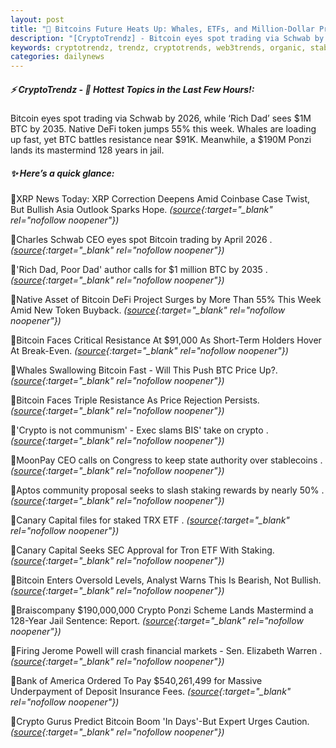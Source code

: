 ```yaml
---
layout: post
title: "🌅 Bitcoins Future Heats Up: Whales, ETFs, and Million-Dollar Predictions"
description: "[CryptoTrendz] - Bitcoin eyes spot trading via Schwab by 2026, while ‘Rich Dad’ sees $1M BTC by 2035. Native DeFi token jumps 55% this week. Whales are loading up fast, yet BTC battles resistance near $91K. Meanwhile, a $190M Ponzi lands its mastermind 128 years in jail."
keywords: cryptotrendz, trendz, cryptotrends, web3trends, organic, stablecoins, Asia, BTC, Bitcoin, XRP, Token, crypto, CEO, Warren, Analyst, SEC, trading
categories: dailynews
---
```


##### ⚡ CryptoTrendz - 📌 *Hottest Topics in the Last Few Hours!:*

Bitcoin eyes spot trading via Schwab by 2026, while ‘Rich Dad’ sees $1M BTC by 2035. Native DeFi token jumps 55% this week. Whales are loading up fast, yet BTC battles resistance near $91K. Meanwhile, a $190M Ponzi lands its mastermind 128 years in jail.

##### ✨ *Here’s a quick glance:*


🔹XRP News Today: XRP Correction Deepens Amid Coinbase Case Twist, But Bullish Asia Outlook Sparks Hope. *([source](https://s.avyag.com/z0g0){:target="_blank" rel="nofollow noopener"})*

🔹Charles Schwab CEO eyes spot Bitcoin trading by April 2026 . *([source](https://s.avyag.com/ms6n){:target="_blank" rel="nofollow noopener"})*

🔹'Rich Dad, Poor Dad' author calls for $1 million BTC by 2035 . *([source](https://s.avyag.com/bxjb){:target="_blank" rel="nofollow noopener"})*

🔹Native Asset of Bitcoin DeFi Project Surges by More Than 55% This Week Amid New Token Buyback. *([source](https://s.avyag.com/ssb5){:target="_blank" rel="nofollow noopener"})*

🔹Bitcoin Faces Critical Resistance At $91,000 As Short-Term Holders Hover At Break-Even. *([source](https://s.avyag.com/9dxs){:target="_blank" rel="nofollow noopener"})*

🔹Whales Swallowing Bitcoin Fast - Will This Push BTC Price Up?. *([source](https://s.avyag.com/eccw){:target="_blank" rel="nofollow noopener"})*

🔹Bitcoin Faces Triple Resistance As Price Rejection Persists. *([source](https://s.avyag.com/iob6){:target="_blank" rel="nofollow noopener"})*

🔹'Crypto is not communism' - Exec slams BIS' take on crypto . *([source](https://s.avyag.com/3y7b){:target="_blank" rel="nofollow noopener"})*

🔹MoonPay CEO calls on Congress to keep state authority over stablecoins . *([source](https://s.avyag.com/vwqz){:target="_blank" rel="nofollow noopener"})*

🔹Aptos community proposal seeks to slash staking rewards by nearly 50% . *([source](https://s.avyag.com/bu88){:target="_blank" rel="nofollow noopener"})*

🔹Canary Capital files for staked TRX ETF . *([source](https://s.avyag.com/p9p6){:target="_blank" rel="nofollow noopener"})*

🔹Canary Capital Seeks SEC Approval for Tron ETF With Staking. *([source](https://s.avyag.com/1y31){:target="_blank" rel="nofollow noopener"})*

🔹Bitcoin Enters Oversold Levels, Analyst Warns This Is Bearish, Not Bullish. *([source](https://s.avyag.com/v1i0){:target="_blank" rel="nofollow noopener"})*

🔹Braiscompany $190,000,000 Crypto Ponzi Scheme Lands Mastermind a 128-Year Jail Sentence: Report. *([source](https://s.avyag.com/je5v){:target="_blank" rel="nofollow noopener"})*

🔹Firing Jerome Powell will crash financial markets - Sen. Elizabeth Warren . *([source](https://s.avyag.com/gmn4){:target="_blank" rel="nofollow noopener"})*

🔹Bank of America Ordered To Pay $540,261,499 for Massive Underpayment of Deposit Insurance Fees. *([source](https://s.avyag.com/8rda){:target="_blank" rel="nofollow noopener"})*

🔹Crypto Gurus Predict Bitcoin Boom 'In Days'-But Expert Urges Caution. *([source](https://s.avyag.com/4pd2){:target="_blank" rel="nofollow noopener"})*
